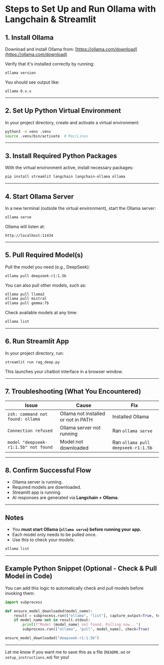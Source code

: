 # Steps to Set Up and Run Ollama with Langchain & Streamlit

## 1. Install Ollama

Download and install Ollama from: [https://ollama.com/download](https://ollama.com/download)

Verify that it's installed correctly by running:

```bash
ollama version
```

You should see output like:

```text
ollama 0.x.x
```

---

## 2. Set Up Python Virtual Environment

In your project directory, create and activate a virtual environment:

```bash
python3 -m venv .venv
source .venv/bin/activate  # Mac/Linux
```

---

## 3. Install Required Python Packages

With the virtual environment active, install necessary packages:

```bash
pip install streamlit langchain langchain-ollama ollama
```

---

## 4. Start Ollama Server

In a new terminal (outside the virtual environment), start the Ollama server:

```bash
ollama serve
```

Ollama will listen at:

```
http://localhost:11434
```

---

## 5. Pull Required Model(s)

Pull the model you need (e.g., DeepSeek):

```bash
ollama pull deepseek-r1:1.5b
```

You can also pull other models, such as:

```bash
ollama pull llama2
ollama pull mistral
ollama pull gemma:7b
```

Check available models at any time:

```bash
ollama list
```

---

## 6. Run Streamlit App

In your project directory, run:

```bash
streamlit run rag_deep.py
```

This launches your chatbot interface in a browser window.

---

## 7. Troubleshooting (What You Encountered)

| Issue                                | Cause                               | Fix                                |
| ------------------------------------ | ----------------------------------- | ---------------------------------- |
| `zsh: command not found: ollama`     | Ollama not installed or not in PATH | Installed Ollama                   |
| `Connection refused`                 | Ollama server not running           | Ran `ollama serve`                 |
| `model "deepseek-r1:1.5b" not found` | Model not downloaded                | Ran `ollama pull deepseek-r1:1.5b` |

---

## 8. Confirm Successful Flow

- Ollama server is running.
- Required models are downloaded.
- Streamlit app is running.
- AI responses are generated via **Langchain + Ollama**.

---

## Notes

- You **must start Ollama (`ollama serve`) before running your app.**
- Each model only needs to be pulled once.
- Use this to check your models:

```bash
ollama list
```

---

## Example Python Snippet (Optional - Check & Pull Model in Code)

You can add this logic to automatically check and pull models before invoking them:

```python
import subprocess

def ensure_model_downloaded(model_name):
    result = subprocess.run(["ollama", "list"], capture_output=True, text=True)
    if model_name not in result.stdout:
        print(f"Model {model_name} not found. Pulling now...")
        subprocess.run(["ollama", "pull", model_name], check=True)

ensure_model_downloaded("deepseek-r1:1.5b")
```

---

Let me know if you want me to save this as a file (`README.md` or `setup_instructions.md`) for you!
